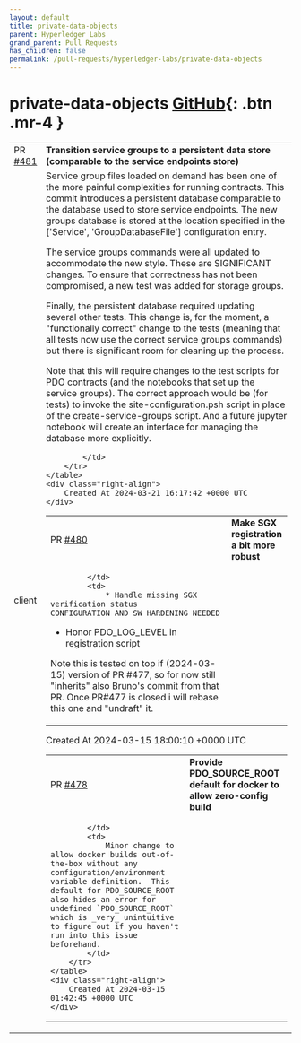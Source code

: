 ```yaml
---
layout: default
title: private-data-objects
parent: Hyperledger Labs
grand_parent: Pull Requests
has_children: false
permalink: /pull-requests/hyperledger-labs/private-data-objects
---
```


# private-data-objects <span class="fs-3 right-align">[GitHub](https://github.com/hyperledger-labs/private-data-objects){: .btn .mr-4 }</span>


<div>
    <table>
        <tr>
            <td>
                PR <a href="https://github.com/hyperledger-labs/private-data-objects/pull/481" class=".btn">#481</a>
            </td>
            <td>
                <b>
                    Transition service groups to a persistent data store (comparable to the service endpoints store)
                </b>
            </td>
        </tr>
        <tr>
            <td>
                <span class="chip">client</span>
            </td>
            <td>
                Service group files loaded on demand has been one of the more painful complexities for running contracts. This commit introduces a persistent database comparable to the database used to store service   endpoints. The new groups database is stored at the location specified in the ['Service', 'GroupDatabaseFile'] configuration entry.
    
The service groups commands were all updated to accommodate the new style. These are SIGNIFICANT changes. To ensure that correctness has not been compromised, a new test was added for storage groups.
    
Finally, the persistent database required updating several other tests.  This change is, for the moment, a "functionally correct" change to the tests (meaning that all tests now use the correct service groups commands) but there is significant room for cleaning up the process.

Note that this will require changes to the test scripts for PDO contracts (and the notebooks that set up the service groups). The correct approach would be (for tests) to invoke the site-configuration.psh script in place of the create-service-groups script. And a future jupyter notebook will create an interface for managing the database more explicitly.

            </td>
        </tr>
    </table>
    <div class="right-align">
        Created At 2024-03-21 16:17:42 +0000 UTC
    </div>
</div>

<div>
    <table>
        <tr>
            <td>
                PR <a href="https://github.com/hyperledger-labs/private-data-objects/pull/480" class=".btn">#480</a>
            </td>
            <td>
                <b>
                    Make SGX registration a bit more robust
                </b>
            </td>
        </tr>
        <tr>
            <td>
                
            </td>
            <td>
                * Handle missing SGX verification status CONFIGURATION_AND_SW_HARDENING_NEEDED
* Honor PDO_LOG_LEVEL in registration script

Note this is tested on top if (2024-03-15) version of PR #477, so for now still "inherits" also Bruno's commit from that PR.  Once PR#477 is closed i will rebase this one and  "undraft" it.
            </td>
        </tr>
    </table>
    <div class="right-align">
        Created At 2024-03-15 18:00:10 +0000 UTC
    </div>
</div>

<div>
    <table>
        <tr>
            <td>
                PR <a href="https://github.com/hyperledger-labs/private-data-objects/pull/478" class=".btn">#478</a>
            </td>
            <td>
                <b>
                    Provide PDO_SOURCE_ROOT default for docker to allow zero-config build
                </b>
            </td>
        </tr>
        <tr>
            <td>
                
            </td>
            <td>
                Minor change to allow docker builds out-of-the-box without any configuration/environment variable definition.  This default for PDO_SOURCE_ROOT also hides an error for undefined `PDO_SOURCE_ROOT` which is _very_ unintuitive to figure out if you haven't run into this issue beforehand.
            </td>
        </tr>
    </table>
    <div class="right-align">
        Created At 2024-03-15 01:42:45 +0000 UTC
    </div>
</div>

